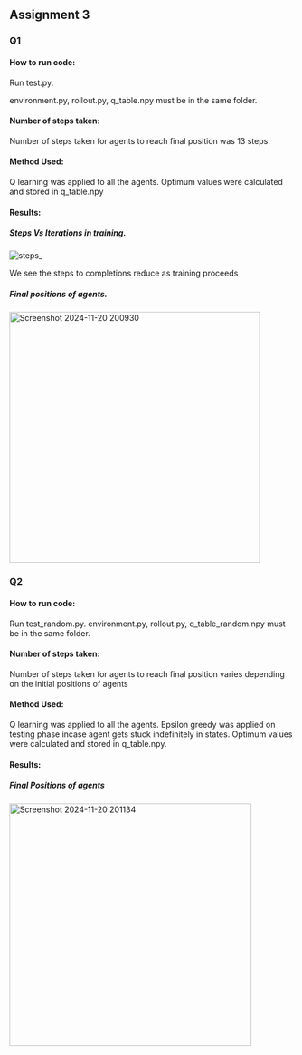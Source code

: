 ## Assignment 3
### Q1
#### How to run code:
Run test.py. 

environment.py, rollout.py, q_table.npy must be in the same folder.

#### Number of steps taken:
Number of steps taken for agents to reach final position was 13 steps.

#### Method Used:
Q learning was applied to all the agents. Optimum values were calculated and stored in q_table.npy

#### Results:
##### Steps Vs Iterations in training.
![steps_](https://github.com/user-attachments/assets/b28cd39e-7582-4264-b3f8-a34f40e0c062)


We see the steps to completions reduce as training proceeds


##### Final positions of agents.
<img width="443" alt="Screenshot 2024-11-20 200930" src="https://github.com/user-attachments/assets/20ea2ad7-ba78-4c38-b7b9-5f3bee79aeaa">



### Q2
#### How to run code:
Run test_random.py. 
environment.py, rollout.py, q_table_random.npy must be in the same folder.

#### Number of steps taken:
Number of steps taken for agents to reach final position varies depending on the initial positions of agents

#### Method Used:
Q learning was applied to all the agents. Epsilon greedy was applied on testing phase incase agent gets stuck indefinitely in states. Optimum values were calculated and stored in q_table.npy.

#### Results:
##### Final Positions of agents
<img width="428" alt="Screenshot 2024-11-20 201134" src="https://github.com/user-attachments/assets/0f5e212e-1598-4cb1-b227-6711edb2fbb9">



